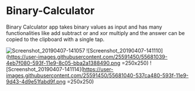 # Binary-Calculator
Binary Calculator app takes binary values as input and has many functionalities like add subtract or and xor multiply and the answer can be copied to the clipboard with a single tap.

![Screenshot_20190407-141057](https://user-images.githubusercontent.com/25591450/55681038-4bbd0000-593f-11e9-9f28-8ef810c0e3ec.png&s=200)
![Screenshot_20190407-141110](https://user-images.githubusercontent.com/25591450/55681039-4eb7f080-593f-11e9-8c05-bba2a1388490.png =250x250)
![Screenshot_20190407-141114](https://user-images.githubusercontent.com/25591450/55681040-537ca480-593f-11e9-9d43-4d9e51fabd9f.png =250x250)
